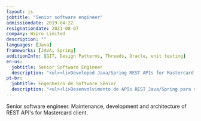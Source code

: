 ```yaml
---
layout: js
jobtitle: "Senior software engineer"
admissiondate: 2019-04-22
resignationdate: 2021-08-07
company: Wipro Limited
description: ""
languages: [Java]
frameworks: [JAVA, Spring]
additionInfo: [GIT, Design Patterns, Threads, Oracle, unit testing]
en-us:
  jobtitle: Senior Software Engineer
  description: "<ul><li>Developed Java/Spring REST APIs for Mastercard systems.</li><li>Focused on performance, fault tolerance, and testing.</li></ul>"
pt-br:
  jobtitle: Engenheiro de Software Sênior
  description: "<ul><li>Desenvolvimento de APIs REST Java/Spring para sistemas Mastercard.</li><li>Focado em desempenho, tolerância a falhas e testes.</li></ul>"
---
```


Senior software engineer.
Maintenance, development and architecture of REST API's for Mastercard client.
